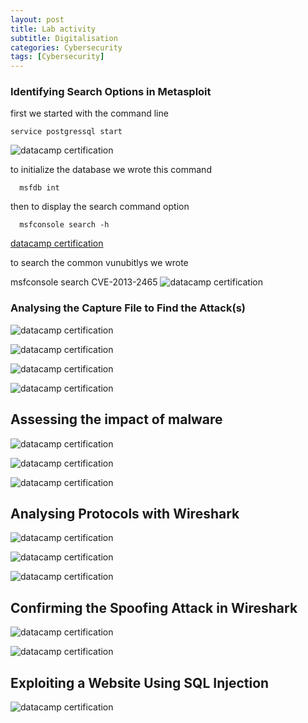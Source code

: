 ```yaml
---
layout: post
title: Lab activity
subtitle: Digitalisation
categories: Cybersecurity
tags: [Cybersecurity]
---
```


### Identifying Search Options in Metasploit

first we started with the command line 
  
    service postgressql start 
![datacamp certification](/assets/images/banners/labactivity1/1.png)
 
 to initialize the database we wrote this command
 
      msfdb int
  then to display the search command option 
  
      msfconsole search -h
[datacamp certification](/assets/images/banners/labactivity1/2.png)

to search the common vunubitlys we wrote 

   msfconsole search CVE-2013-2465
![datacamp certification](/assets/images/banners/labactivity1/3.png)

### Analysing the Capture File to Find the Attack(s)
![datacamp certification](/assets/images/banners/labactivity1/w4.png)

![datacamp certification](/assets/images/banners/labactivity1/w5.png)

![datacamp certification](/assets/images/banners/labactivity1/w6.png)

![datacamp certification](/assets/images/banners/labactivity1/w7.png)
## Assessing the impact of malware
![datacamp certification](/assets/images/banners/labactivity1/v10.png)

![datacamp certification](/assets/images/banners/labactivity1/v11.png)

![datacamp certification](/assets/images/banners/labactivity1/v12.png)
## Analysing Protocols with Wireshark
![datacamp certification](/assets/images/banners/labactivity1/2w13.png)

![datacamp certification](/assets/images/banners/labactivity1/2w14.png)

![datacamp certification](/assets/images/banners/labactivity1/2w15.png)
## Confirming the Spoofing Attack in Wireshark
![datacamp certification](/assets/images/banners/labactivity1/3w16.png)

![datacamp certification](/assets/images/banners/labactivity1/3w17.png)
## Exploiting a Website Using SQL Injection
![datacamp certification](/assets/images/banners/labactivity1/18.png)

